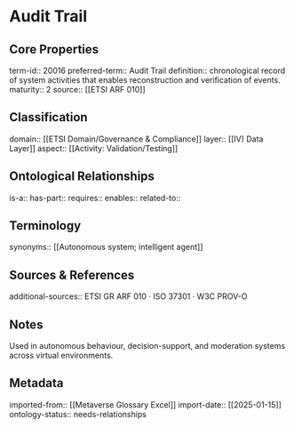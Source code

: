 # Audit Trail

## Core Properties
term-id:: 20016
preferred-term:: Audit Trail
definition:: chronological record of system activities that enables reconstruction and verification of events.
maturity:: 2
source:: [[ETSI ARF 010]]

## Classification
domain:: [[ETSI Domain/Governance & Compliance]]
layer:: [[IV) Data Layer]]
aspect:: [[Activity: Validation/Testing]]

## Ontological Relationships
is-a:: 
has-part:: 
requires:: 
enables:: 
related-to:: 

## Terminology
synonyms:: [[Autonomous system; intelligent agent]]

## Sources & References
additional-sources:: ETSI GR ARF 010 · ISO 37301 · W3C PROV-O

## Notes
Used in autonomous behaviour, decision-support, and moderation systems across virtual environments.

## Metadata
imported-from:: [[Metaverse Glossary Excel]]
import-date:: [[2025-01-15]]
ontology-status:: needs-relationships